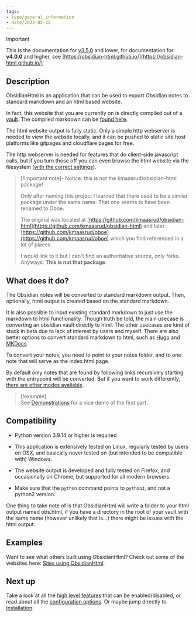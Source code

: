 ```yaml
---
tags:
- type/general_information
- date/2022-02-12
---
```

   
>[!important]   
> This is the documentation for [v3.5.0](../Changelog/v3.5.0.md) and lower, for documentation for **v4.0.0** and higher, see [https://obsidian-html.github.io/](https://obsidian-html.github.io/)   
   
   
## Description   
ObsidianHtml is an application that can be used to export Obsidian notes to standard markdown and an html based website.    
   
In fact, this website that you are currently on is directly compiled out of a [vault](https://github.com/obsidian-html/obsidian-html.github.io/tree/main/__src/vault). The compiled markdown can be [found here](https://github.com/obsidian-html/obsidian-html.github.io/blob/main/md/index.md).   
   
The html website output is fully static. Only a simple http webserver is needed to view the website locally, and it can be pushed to static site host platforms like gitpages and cloudflare pages for free.    
   
The http webserver is needed for features that do client-side javascript calls, but if you turn those off you can even browse the html website via the filesystem ([with the correct settings](../Configurations/Modes/Relative_path_html.md)).    
   
> [!Important note]- Notice: this is not the kmaasrud/obsidian-html package!   
>   
> Only after naming this project I learned that there used to be a similar package under the same name. That one seems to have been renamed to Oboe.    
>    
> The original was located at [https://github.com/kmaasrud/obsidian-html](https://github.com/kmaasrud/obsidian-html) and later [https://github.com/kmaasrud/oboe](https://github.com/kmaasrud/oboe) which you find referenced in a lot of places.    
>    
> I would link to it but I can't find an authoritative source, only forks.    
> Anyways: **This is not that package**.   
   
## What does it do?   
The Obsidian notes will be converted to standard markdown output. Then, optionally, html output is created based on the standard markdown.   
   
It is also possible to input existing standard markdown to just use the markdown to html functionality. Though truth be told, the main usecase is converting an obsidian vault directly to html. The other usecases are kind of stuck in beta due to lack of interest by users and myself. There are also better options to convert standard markdown to html, such as [Hugo](https://gohugo.io/about/what-is-hugo/) and [MKDocs](https://www.mkdocs.org/).   
   
To convert your notes, you need to point to your notes folder, and to one note that will serve as the index.html page.   
   
By default only notes that are found by following links recursively starting with the entrypoint will be converted. But if you want to work differently, [there are other modes available](../Configurations/Modes/Modes.md).   
   
> [!example]   
> See [Demonstrations](../Demonstrations/Demonstrations.md) for a nice demo of the first part.   
   
## Compatibility   
   
- Python version 3.9.14 or higher is required   
- This application is extensively tested on Linux, regularly tested by users on OSX, and basically never tested on (but intended to be compatible with) Windows.   
- The website output is developed and fully tested on Firefox, and occasionally on Chrome, but supported for all modern browsers.   
   
   
- Make sure that the `python` command points to `python3`, and not a python2 version.   
   
One thing to take note of is that ObsidianHtml will write a folder to your html output named obs.html, if you have a directory in the root of your vault with the same name (however unlikely that is...) there might be issues with the html output.   
   
## Examples   
Want to see what others built using ObsidianHtml? Check out some of the websites here: [Sites using ObsidianHtml](../Demonstrations/Sites%20using%20ObsidianHtml.md).   
   
   
## Next up   
Take a look at all the [high level features](../Configurations/Features/Features.md) that can be enabled/disabled, or read about all the [configuration options](../Configurations/Configuration%20Options.md). Or maybe jump directly to [Installation](../Instructions/Installation.md).